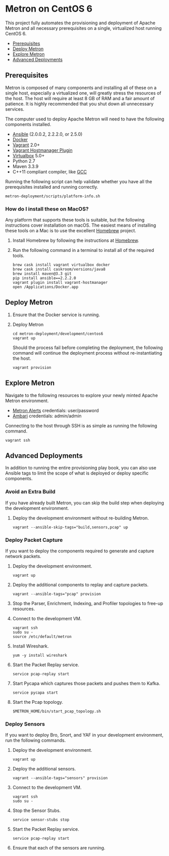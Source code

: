 <!--
Licensed to the Apache Software Foundation (ASF) under one
or more contributor license agreements.  See the NOTICE file
distributed with this work for additional information
regarding copyright ownership.  The ASF licenses this file
to you under the Apache License, Version 2.0 (the
"License"); you may not use this file except in compliance
with the License.  You may obtain a copy of the License at

    http://www.apache.org/licenses/LICENSE-2.0

Unless required by applicable law or agreed to in writing, software
distributed under the License is distributed on an "AS IS" BASIS,
WITHOUT WARRANTIES OR CONDITIONS OF ANY KIND, either express or implied.
See the License for the specific language governing permissions and
limitations under the License.
-->
Metron on CentOS 6
==================

This project fully automates the provisioning and deployment of Apache Metron and all necessary prerequisites on a single, virtualized host running CentOS 6.

* [Prerequisites](#prerequisites)
* [Deploy Metron](#deploy-metron)
* [Explore Metron](#explore-metron)
* [Advanced Deployments](#advanced-deployments)

## Prerequisites

Metron is composed of many components and installing all of these on a single host, especially a virtualized one, will greatly stress the resources of the host.   The host will require at least 8 GB of RAM and a fair amount of patience.  It is highly recommended that you shut down all unnecessary services.

The computer used to deploy Apache Metron will need to have the following components installed.

 - [Ansible](https://github.com/ansible/ansible) (2.0.0.2, 2.2.2.0, or 2.5.0)
 - [Docker](https://www.docker.com/community-edition)
 - [Vagrant](https://www.vagrantup.com) 2.0+
 - [Vagrant Hostmanager Plugin](https://github.com/devopsgroup-io/vagrant-hostmanager)
 - [Virtualbox](https://virtualbox.org) 5.0+
 - Python 2.7
 - Maven 3.3.9
 - C++11 compliant compiler, like [GCC](https://gcc.gnu.org/projects/cxx-status.html#cxx11)

Running the following script can help validate whether you have all the prerequisites installed and running correctly.

  ```
  metron-deployment/scripts/platform-info.sh
  ```

### How do I install these on MacOS?

Any platform that supports these tools is suitable, but the following instructions cover installation on macOS.  The easiest means of installing these tools on a Mac is to use the excellent [Homebrew](http://brew.sh/) project.

1. Install Homebrew by following the instructions at [Homebrew](http://brew.sh/).

1. Run the following command in a terminal to install all of the required tools.

    ```
    brew cask install vagrant virtualbox docker
    brew cask install caskroom/versions/java8
    brew install maven@3.3 git
    pip install ansible==2.2.2.0
    vagrant plugin install vagrant-hostmanager
    open /Applications/Docker.app
    ```

## Deploy Metron

1. Ensure that the Docker service is running.

1. Deploy Metron

    ```
    cd metron-deployment/development/centos6
    vagrant up
    ```

    Should the process fail before completing the deployment, the following command will continue the deployment process without re-instantiating the host.

    ```
    vagrant provision
    ```

## Explore Metron

Navigate to the following resources to explore your newly minted Apache Metron environment.

* [Metron Alerts](http://node1:4201) credentials: user/password
* [Ambari](http://node1:8080) credentials: admin/admin

Connecting to the host through SSH is as simple as running the following command.
  ```
  vagrant ssh
  ```

## Advanced Deployments

In addition to running the entire provisioning play book, you can also use Ansible tags to limit the scope of what is deployed or deploy specific components.

### Avoid an Extra Build

If you have already built Metron, you can skip the build step when deploying the development environment.

  1. Deploy the development environment without re-building Metron.
      ```
      vagrant --ansible-skip-tags="build,sensors,pcap" up
      ```

### Deploy Packet Capture

If you want to deploy the components required to generate and capture network packets.

  1. Deploy the development environment.
      ```
      vagrant up
      ```

  1. Deploy the additional components to replay and capture packets.
      ```
      vagrant --ansible-tags="pcap" provision
      ```

  1. Stop the Parser, Enrichment, Indexing, and Profiler topologies to free-up resources.

  1. Connect to the development VM.
      ```
      vagrant ssh
      sudo su -
      source /etc/default/metron
      ```

  1. Install Wireshark.
      ```
      yum -y install wireshark
      ```

  1. Start the Packet Replay service.
      ```
      service pcap-replay start
      ```

  1. Start Pycapa which captures those packets and pushes them to Kafka.
      ```
      service pycapa start
      ```

  1. Start the Pcap topology.
      ```
      $METRON_HOME/bin/start_pcap_topology.sh
      ```

### Deploy Sensors

If you want to deploy Bro, Snort, and YAF in your development environment, run the following commands.

  1. Deploy the development environment.
      ```
      vagrant up
      ```

  1. Deploy the additional sensors.
      ```
      vagrant --ansible-tags="sensors" provision
      ```

  1. Connect to the development VM.
      ```
      vagrant ssh
      sudo su -
      ```

  1. Stop the Sensor Stubs.
      ```
      service sensor-stubs stop
      ```

  1. Start the Packet Replay service.
      ```
      service pcap-replay start
      ```

  1. Ensure that each of the sensors are running.

